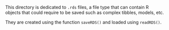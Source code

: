 This directory is dedicated to  `.rds` files, a file type that can contain R objects that could require to be saved such as complex tibbles, models, etc. 

They are created using the function `saveRDS()` and loaded using `readRDS()`.